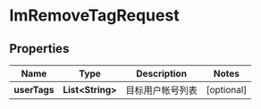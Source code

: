 

# ImRemoveTagRequest


## Properties

| Name | Type | Description | Notes |
|------------ | ------------- | ------------- | -------------|
|**userTags** | **List&lt;String&gt;** | 目标用户帐号列表 |  [optional] |




